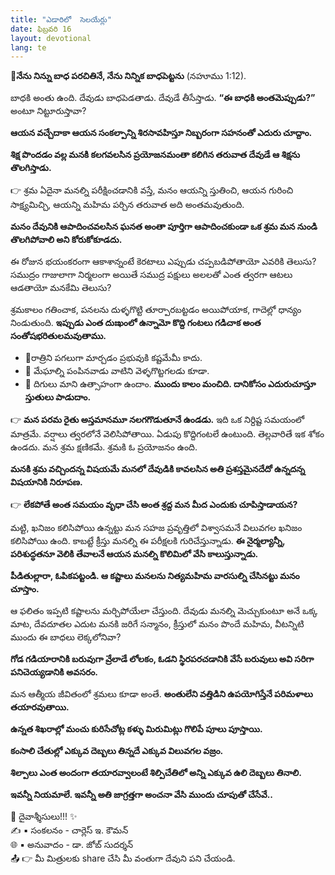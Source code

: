 ```yaml
---
title: "ఎడారిలో  సెలయేర్లు"
date: ఫిబ్రవరి 16
layout: devotional
lang: te
---
```



**📖నేను నిన్ను బాధ పరచితినే, నేను నిన్నిక బాధపెట్టను**
(నహూము 1:12).

బాధకి అంతు ఉంది. దేవుడు బాధపెడతాడు. దేవుడే తీసేస్తాడు. 
**“ఈ బాధకి అంతమెప్పుడు?”** అంటూ నిట్టూరుస్తావా? 

**ఆయన వచ్చేదాకా ఆయన సంకల్పాన్ని శిరసావహిస్తూ నిబ్బరంగా సహనంతో ఎదురు చూద్దాం.**

 **శిక్ష పొందడం వల్ల మనకి కలగవలసిన ప్రయోజనమంతా కలిగిన తరువాత దేవుడే ఆ శిక్షను తొలగిస్తాడు.**

👉 శ్రమ ఏదైనా మనల్ని పరీక్షించడానికి వస్తే, మనం ఆయన్ని స్తుతించి, ఆయన గురించి సాక్ష్యమిచ్చి, ఆయన్ని మహిమ పర్చిన తరువాత అది అంతమవుతుంది.

**మనం దేవునికి ఆపాదించవలసిన ఘనత అంతా పూర్తిగా ఆపాదించకుండా ఒక శ్రమ మన నుండి తొలగిపోవాలి అని కోరుకోకూడదు.**

 ఈ రోజున భయంకరంగా ఆకాశాన్నంటే కెరటాలు ఎప్పుడు చప్పబడిపోతాయో ఎవరికి తెలుసు? సముద్రం గాజులాగా నిర్మలంగా అయితే సముద్ర పక్షులు అలలతో ఎంత త్వరగా ఆటలు ఆడతాయో మనకేమి తెలుసు?

శ్రమకాలం గతించాక, పనలను దుళ్ళగొట్టి తూర్పారబట్టడం అయిపోయాక, గాదెల్లో ధాన్యం నిండుతుంది. 
**ఇప్పుడు ఎంత దుఃఖంలో ఉన్నామో కొద్ది గంటలు గడిచాక అంత సంతోషభరితులమవుతాము.**

- 🔹రాత్రిని పగలుగా మార్చడం ప్రభువుకి కష్టమేమీ కాదు.
- 🔹 మేఘాల్ని పంపినవాడు వాటిని వెళ్ళగొట్టగలడు కూడా.
- 🔹 దిగులు మాని ఉత్సాహంగా ఉందాం.
**ముందు కాలం మంచిది. దానికోసం ఎదురుచూస్తూ స్తుతులు పాడుదాం.**

👉 **మన పరమ రైతు అస్తమానమూ నలగగొడుతూనే ఉండడు.**
 ఇది ఒక నిర్దిష్ట సమయంలో మాత్రమే. వర్షాలు త్వరలోనే వెలిసిపోతాయి. ఏడుపు కొద్దిగంటలే ఉంటుంది. తెల్లవారితే ఇక శోకం ఉండదు. మన శ్రమ క్షణికమే. శ్రమకి ఓ ప్రయోజనం ఉంది.

**మనకి శ్రమ వచ్చిందన్న విషయమే మనలో దేవుడికి కావలసిన అతి ప్రశస్తమైనదేదో ఉన్నదన్న విషయానికి నిరూపణ.**

👉 **లేకపోతే అంత సమయం వృధా చేసి అంత శ్రద్ద మన మీద ఎందుకు చూపిస్తాడాయన?**

 మట్టి, ఖనిజం కలిసిపోయి ఉన్నట్టు మన సహజ ప్రవృత్తిలో విశ్వాసమనే విలువగల ఖనిజం కలిసిపోయి ఉంది. కాబట్టే క్రీస్తు మనల్ని ఈ పరీక్షలకి గురిచేస్తున్నాడు. 
**ఈ నైర్మల్యాన్నీ, పరిశుద్ధతనూ వెలికి తేవాలనే ఆయన మనల్ని కొలిమిలో వేసి కాలుస్తున్నాడు.**

**పీడితుల్లారా, ఓపికపట్టండి. ఆ కష్టాలు మనలను నిత్యమహిమ వారసుల్ని చేసినట్టు మనం చూస్తాం.**

 ఆ ఫలితం ఇప్పటి కష్టాలను మర్చిపోయేలా చేస్తుంది. దేవుడు మనల్ని మెచ్చుకుంటూ అనే ఒక్క మాట, దేవదూతల ఎదుట మనకి జరిగే సన్మానం, క్రీస్తులో మనం పొందే మహిమ, వీటన్నిటి ముందు ఈ బాధలు లెక్కలోనివా?

**గోడ గడియారానికి బరువుగా వ్రేలాడే లోలకం, ఓడని స్థిరపరచడానికి వేసే బరువులు అవి సరిగా పనిచెయ్యడానికి అవసరం.**

 మన ఆత్మీయ జీవితంలో శ్రమలు కూడా అంతే.
 **అంతులేని వత్తిడిని ఉపయోగిస్తేనే పరిమళాలు తయారవుతాయి.**

 **ఉన్నత శిఖరాల్లో మంచు కురిసేచోట్ల కళ్ళు మిరుమిట్లు గొలిపే పూలు పూస్తాయి.**

 **కంసాలి చేతుల్లో ఎక్కువ దెబ్బలు తిన్నదే ఎక్కువ విలువగల వజ్రం.**

 **శిల్పాలు ఎంత అందంగా తయారవ్వాలంటే శిల్పిచేతిలో అన్ని ఎక్కువ ఉలి దెబ్బలు తినాలి.**

 **ఇవన్నీ నియమాలే. ఇవన్నీ అతి జాగ్రత్తగా అంచనా వేసి ముందు చూపుతో చేసేవే..**

<div class="blessing">🙏 <span class="bless-text">దైవాశ్శీసులు!!!</span> ✨</div>

<div class="credit">✍️ <span class="credit-text">▪ సంకలనం - చార్లెస్ ఇ. కౌమన్</span></div>
<div class="credit">🌐 <span class="credit-text">▪ అనువాదం - డా. జోబ్ సుదర్శన్</span></div>


<div class="share">📤 👉 <span class="share-text">మీ మిత్రులకు share చేసి మీ వంతుగా దేవుని పని చేయండి.</span></div>
